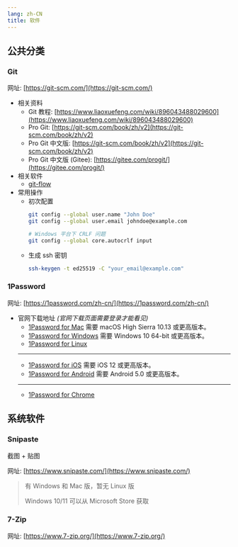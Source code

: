 ```yaml
---
lang: zh-CN
title: 软件
---
```


## 公共分类

### Git

网址: [https://git-scm.com/](https://git-scm.com/)

- 相关资料
  - Git 教程: [https://www.liaoxuefeng.com/wiki/896043488029600](https://www.liaoxuefeng.com/wiki/896043488029600)
  - Pro Git: [https://git-scm.com/book/zh/v2](https://git-scm.com/book/zh/v2)
  - Pro Git 中文版: [https://git-scm.com/book/zh/v2](https://git-scm.com/book/zh/v2)
  - Pro Git 中文版 (Gitee): [https://gitee.com/progit/](https://gitee.com/progit/)
- 相关软件
  - [git-flow](#git-flow)
- 常用操作
  - 初次配置
    ```bash
    git config --global user.name "John Doe"
    git config --global user.email johndoe@example.com

    # Windows 平台下 CRLF 问题
    git config --global core.autocrlf input
    ```
  - 生成 ssh 密钥
    ```bash
    ssh-keygen -t ed25519 -C "your_email@example.com"
    ```

### 1Password

网址: [https://1password.com/zh-cn/](https://1password.com/zh-cn/)

- 官网下载地址 *(官网下载页面需要登录才能看见)*
  - [1Password for Mac](https://app-updates.agilebits.com/download/OPM7) 需要 macOS High Sierra 10.13 或更高版本。
  - [1Password for Windows](https://downloads.1password.com/win/1PasswordSetup-latest.exe) 需要 Windows 10 64-bit 或更高版本。
  - [1Password for Linux](https://1password.com/downloads/linux/)
  ---
  - [1Password for iOS](https://itunes.apple.com/us/app/1password-password-manager/id568903335?mt=8&uo=4&at=10l4Hf&pt=11798&ct=teamsweb) 需要 iOS 12 或更高版本。
  - [1Password for Android](https://play.google.com/store/apps/details?id=com.agilebits.onepassword) 需要 Android 5.0 或更高版本。
  ---
  - [1Password for Chrome](https://chrome.google.com/webstore/detail/1password-x/aeblfdkhhhdcdjpifhhbdiojplfjncoa)

## 系统软件

### Snipaste

截图 + 贴图

网址: [https://www.snipaste.com/](https://www.snipaste.com/)

> 有 Windows 和 Mac 版，暂无 Linux 版
>
> Windows 10/11 可以从 Microsoft Store 获取

### 7-Zip

网址: [https://www.7-zip.org/](https://www.7-zip.org/)